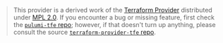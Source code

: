 > This provider is a derived work of the [Terraform Provider](https://github.com/terraform-providers/terraform-provider-tfe)
> distributed under [MPL 2.0](https://www.mozilla.org/en-US/MPL/2.0/). If you encounter a bug or missing feature,
> first check the [`pulumi-tfe` repo](/issues); however, if that doesn't turn up anything,
> please consult the source [`terraform-provider-tfe` repo](https://github.com/terraform-providers/terraform-provider-tfe/issues).

